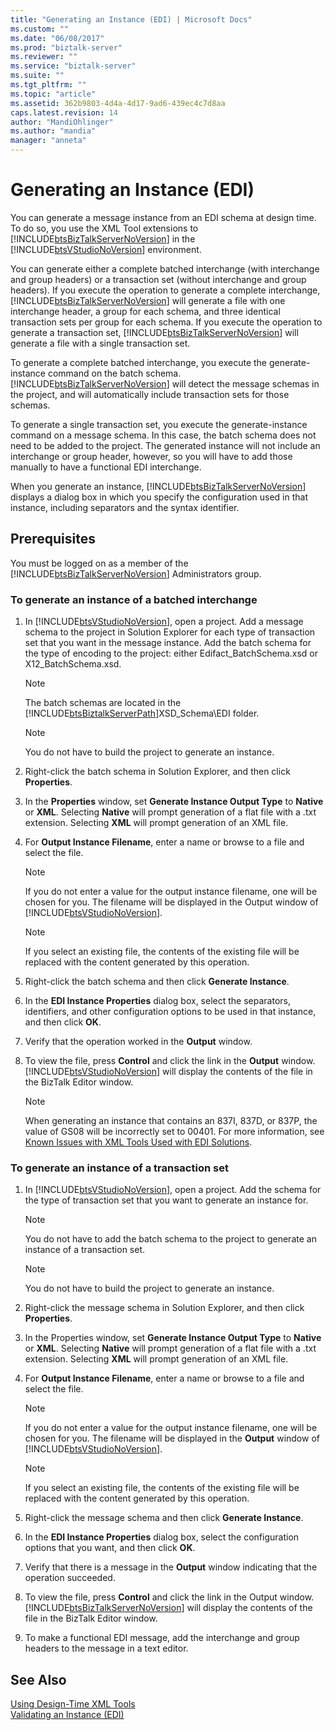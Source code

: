 ```yaml
---
title: "Generating an Instance (EDI) | Microsoft Docs"
ms.custom: ""
ms.date: "06/08/2017"
ms.prod: "biztalk-server"
ms.reviewer: ""
ms.service: "biztalk-server"
ms.suite: ""
ms.tgt_pltfrm: ""
ms.topic: "article"
ms.assetid: 362b9803-4d4a-4d17-9ad6-439ec4c7d8aa
caps.latest.revision: 14
author: "MandiOhlinger"
ms.author: "mandia"
manager: "anneta"
---
```

# Generating an Instance (EDI)
You can generate a message instance from an EDI schema at design time. To do so, you use the XML Tool extensions to [!INCLUDE[btsBizTalkServerNoVersion](../includes/btsbiztalkservernoversion-md.md)] in the [!INCLUDE[btsVStudioNoVersion](../includes/btsvstudionoversion-md.md)] environment.  
  
 You can generate either a complete batched interchange (with interchange and group headers) or a transaction set (without interchange and group headers). If you execute the operation to generate a complete interchange, [!INCLUDE[btsBizTalkServerNoVersion](../includes/btsbiztalkservernoversion-md.md)] will generate a file with one interchange header, a group for each schema, and three identical transaction sets per group for each schema. If you execute the operation to generate a transaction set, [!INCLUDE[btsBizTalkServerNoVersion](../includes/btsbiztalkservernoversion-md.md)] will generate a file with a single transaction set.  
  
 To generate a complete batched interchange, you execute the generate-instance command on the batch schema. [!INCLUDE[btsBizTalkServerNoVersion](../includes/btsbiztalkservernoversion-md.md)] will detect the message schemas in the project, and will automatically include transaction sets for those schemas.  
  
 To generate a single transaction set, you execute the generate-instance command on a message schema. In this case, the batch schema does not need to be added to the project. The generated instance will not include an interchange or group header, however, so you will have to add those manually to have a functional EDI interchange.  
  
 When you generate an instance, [!INCLUDE[btsBizTalkServerNoVersion](../includes/btsbiztalkservernoversion-md.md)] displays a dialog box in which you specify the configuration used in that instance, including separators and the syntax identifier.  
  
## Prerequisites  
 You must be logged on as a member of the [!INCLUDE[btsBizTalkServerNoVersion](../includes/btsbiztalkservernoversion-md.md)] Administrators group.  
  
### To generate an instance of a batched interchange  
  
1.  In [!INCLUDE[btsVStudioNoVersion](../includes/btsvstudionoversion-md.md)], open a project. Add a message schema to the project in Solution Explorer for each type of transaction set that you want in the message instance. Add the batch schema for the type of encoding to the project: either Edifact_BatchSchema.xsd or X12_BatchSchema.xsd.  
  
    > [!NOTE]
    >  The batch schemas are located in the [!INCLUDE[btsBiztalkServerPath](../includes/btsbiztalkserverpath-md.md)]XSD_Schema\EDI folder.  
  
    > [!NOTE]
    >  You do not have to build the project to generate an instance.  
  
2.  Right-click the batch schema in Solution Explorer, and then click **Properties**.  
  
3.  In the **Properties** window, set **Generate Instance Output Type** to **Native** or **XML**. Selecting **Native** will prompt generation of a flat file with a .txt extension. Selecting **XML** will prompt generation of an XML file.  
  
4.  For **Output Instance Filename**, enter a name or browse to a file and select the file.  
  
    > [!NOTE]
    >  If you do not enter a value for the output instance filename, one will be chosen for you. The filename will be displayed in the Output window of [!INCLUDE[btsVStudioNoVersion](../includes/btsvstudionoversion-md.md)].  
  
    > [!NOTE]
    >  If you select an existing file, the contents of the existing file will be replaced with the content generated by this operation.  
  
5.  Right-click the batch schema and then click **Generate Instance**.  
  
6.  In the **EDI Instance Properties** dialog box, select the separators, identifiers, and other configuration options to be used in that instance, and then click **OK**.  
  
7.  Verify that the operation worked in the **Output** window.  
  
8.  To view the file, press **Control** and click the link in the **Output** window. [!INCLUDE[btsVStudioNoVersion](../includes/btsvstudionoversion-md.md)] will display the contents of the file in the BizTalk Editor window.  
  
    > [!NOTE]
    >  When generating an instance that contains an 837I, 837D, or 837P, the value of GS08 will be incorrectly set to 00401. For more information, see [Known Issues with XML Tools Used with EDI Solutions](../core/known-issues-with-xml-tools-used-with-edi-solutions.md).  
  
### To generate an instance of a transaction set  
  
1.  In [!INCLUDE[btsVStudioNoVersion](../includes/btsvstudionoversion-md.md)], open a project. Add the schema for the type of transaction set that you want to generate an instance for.  
  
    > [!NOTE]
    >  You do not have to add the batch schema to the project to generate an instance of a transaction set.  
  
    > [!NOTE]
    >  You do not have to build the project to generate an instance.  
  
2.  Right-click the message schema in Solution Explorer, and then click **Properties**.  
  
3.  In the Properties window, set **Generate Instance Output Type** to **Native** or **XML**. Selecting **Native** will prompt generation of a flat file with a .txt extension. Selecting **XML** will prompt generation of an XML file.  
  
4.  For **Output Instance Filename**, enter a name or browse to a file and select the file.  
  
    > [!NOTE]
    >  If you do not enter a value for the output instance filename, one will be chosen for you. The filename will be displayed in the **Output** window of [!INCLUDE[btsVStudioNoVersion](../includes/btsvstudionoversion-md.md)].  
  
    > [!NOTE]
    >  If you select an existing file, the contents of the existing file will be replaced with the content generated by this operation.  
  
5.  Right-click the message schema and then click **Generate Instance**.  
  
6.  In the **EDI Instance Properties** dialog box, select the configuration options that you want, and then click **OK**.  
  
7.  Verify that there is a message in the **Output** window indicating that the operation succeeded.  
  
8.  To view the file, press **Control** and click the link in the Output window. [!INCLUDE[btsBizTalkServerNoVersion](../includes/btsbiztalkservernoversion-md.md)] will display the contents of the file in the BizTalk Editor window.  
  
9. To make a functional EDI message, add the interchange and group headers to the message in a text editor.  
  
## See Also  
 [Using Design-Time XML Tools](../core/using-design-time-xml-tools.md)   
 [Validating an Instance (EDI)](../core/validating-an-instance-edi.md)